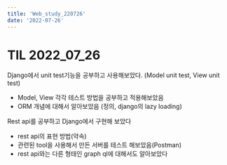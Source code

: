 ```yaml
---
title: 'Web_study_220726'
date: '2022-07-26'
---
```


# TIL 2022_07_26
Django에서 unit test기능을 공부하고 사용해보았다. (Model unit test, View unit test)
- Model, View 각각 테스트 방법을 공부하고 적용해보았음
- ORM 개념에 대해서 알아보았음 (정의, django의 lazy loading)

Rest api를 공부하고 Django에서 구현해 보았다
- rest api의 표현 방법(약속)
- 관련된 tool을 사용해서 만든 서버를 테스트 해보았음(Postman)
- rest api와는 다른 형태인 graph ql에 대해서도 알아보았다


<!--
Django에서 unit test기능을 공부하고 사용해보았다. (Model unit test, View unit test)
- Model unit test는 기존에 알고있던 unit test와 흡사한 형태 
- View test 의 경우에는 django shell을 사용하여 가능. django 내부적으로 http request를 쏘는 것 처럼 동작하고, response 를 확인할 수 있는 형태로 진행한다. 
- Response의 status code, template 뿐만 아니라, parameter로 넘겨준 내용들이 ‘context’라는 구조에 담겨있어 이를 확인이 가능하다. 
- ORM(object-relational mapping)이란? -> model 형태로 표현된 객체와 database를 연결하여 관리하는 방식. 직접 쿼리로 access하는 것이 아니라, model과 상호작용하는 방식으로 database를 편하게 관리할 수 있다. 
- django ORM 에는 lazy indexing방식이 적용됨. 최종적으로 데이터가 사용될 때 쿼리를 날린다.

Rest api를 공부하고 Django에서 구현해 보았다
- web에서 url을 통해서 api를 제공하는 형태로, url은 리소스로만 표현 하고, 동작은 http 메소드로 표현한다(get, put, delete...)
- Postman rest api tool을 사용해 쉽게 테스트가 가능하다
- (+)graph ql은 일종의 쿼리언어로, restapi 스타일과는 달리 클라이언트에서 바로 쿼리 작성 가능
-->